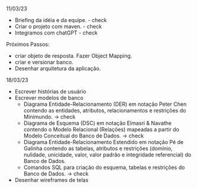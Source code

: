 11/03/23
- Briefing da idéia e da equipe. - check
- Criar o projeto com maven. - check
- Integramos com chatGPT - check

Próximos Passos: 
- criar objeto de resposta. Fazer Object Mapping.
- criar e versionar banco.
- Desenhar arquitetura da aplicação.

18/03/23
- Escrever histórias de usuário
- Escrever modelos de banco
	- Diagrama Entidade-Relacionamento (DER) em notação Peter Chen contendo as entidades, atributos, relacionamentos e restrições do Minimundo. -> check
	- Diagrama de Esquema (DSC) em notação Elmasri & Navathe contendo o Modelo Relacional (Relações) mapeadas a partir do Modelo Conceitual do Banco de Dados. -> check
	- Diagrama Entidade-Relacionamento Estendido em notação Pé de Galinha contendo as tabelas, atributos e restrições (domínio, nulidade, unicidade, valor, valor padrão e integridade referencial) do Banco de Dados.
	- Comandos SQL para criação do esquema, tabelas e restrições do Banco de Dados. -> check	
- Desenhar wireframes de telas
